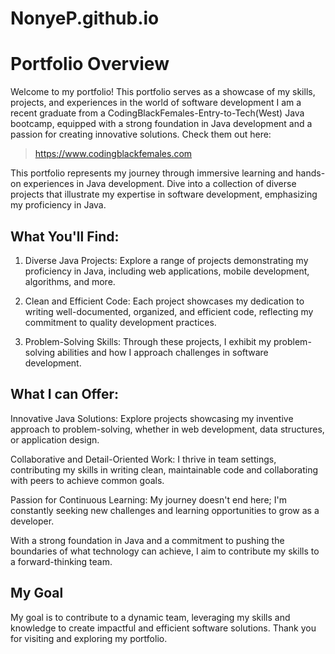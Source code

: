 # NonyeP.github.io
# Portfolio Overview
Welcome to my portfolio! This portfolio serves as a showcase of my skills, projects, and experiences in the world of software development
I am a recent graduate from a CodingBlackFemales-Entry-to-Tech(West) Java bootcamp, equipped with a strong foundation in Java development and a passion for creating innovative solutions.
Check them out here: 
 >  https://www.codingblackfemales.com

This portfolio represents my journey through immersive learning and hands-on experiences in Java development. Dive into a collection of diverse projects that illustrate my expertise in software development, emphasizing my proficiency in Java.

## **What You'll Find:**

1. Diverse Java Projects: Explore a range of projects demonstrating my proficiency in Java, including web applications, mobile development, algorithms, and more.

2. Clean and Efficient Code: Each project showcases my dedication to writing well-documented, organized, and efficient code, reflecting my commitment to quality development practices.

3. Problem-Solving Skills: Through these projects, I exhibit my problem-solving abilities and how I approach challenges in software development.

## **What I can Offer:**
Innovative Java Solutions: Explore projects showcasing my inventive approach to problem-solving, whether in web development, data structures, or application design.

Collaborative and Detail-Oriented Work: I thrive in team settings, contributing my skills in writing clean, maintainable code and collaborating with peers to achieve common goals.

Passion for Continuous Learning: My journey doesn't end here; I'm constantly seeking new challenges and learning opportunities to grow as a developer.

With a strong foundation in Java and a commitment to pushing the boundaries of what technology can achieve, I aim to contribute my skills to a forward-thinking team. 


## **My Goal**
My goal is to contribute to a dynamic team, leveraging my skills and knowledge to create impactful and efficient software solutions. Thank you for visiting and exploring my portfolio.

